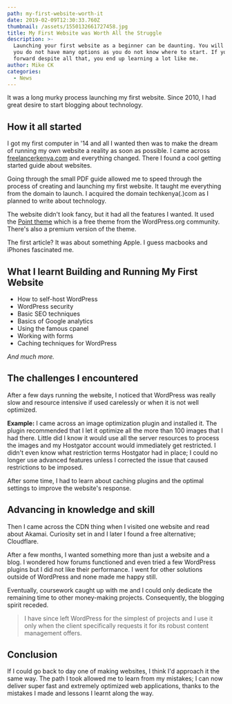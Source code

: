 ```yaml
---
path: my-first-website-worth-it
date: 2019-02-09T12:30:33.760Z
thumbnail: /assets/1550132661727458.jpg
title: My First Website was Worth All the Struggle
description: >-
  Launching your first website as a beginner can be daunting. You will feel like
  you do not have many options as you do not know where to start. If you go
  forward despite all that, you end up learning a lot like me.
author: Mike CK
categories:
  - News
---
```


It was a long murky process launching my first website. Since 2010, I had great desire to start blogging about technology.

## How it all started

I got my first computer in '14 and all I wanted then was to make the dream of running my own website a reality as soon as possible. I came across [freelancerkenya.com](http://www.freelancerkenya.com) and everything changed. There I found a cool getting started guide about websites.

Going through the small PDF guide allowed me to speed through the process of creating and launching my first website. It taught me everything from the domain to launch. I acquired the domain techkenya(.)com as I planned to write about technology.

The website didn't look fancy, but it had all the features I wanted. It used the [Point theme](https://wordpress.org/themes/point/) which is a free theme from the WordPress.org community. There's also a premium version of the theme.

The first article? It was about something Apple. I guess macbooks and iPhones fascinated me.

## What I learnt Building and Running My First Website

- How to self-host WordPress
- WordPress security
- Basic SEO techniques
- Basics of Google analytics
- Using the famous cpanel
- Working with forms
- Caching techniques for WordPress

_And much more._

## The challenges I encountered

After a few days running the website, I noticed that WordPress was really slow and resource intensive if used carelessly or when it is not well optimized.

**Example:**
I came across an image optimization plugin and installed it. The plugin recommended that I let it optimize all the more than 100 images that I had there. Little did I know it would use all the server resources to process the images and my Hostgator account would immediately get restricted. I didn't even know what restriction terms Hostgator had in place; I could no longer use advanced features unless I corrected the issue that caused restrictions to be imposed.

After some time, I had to learn about caching plugins and the optimal settings to improve the website's response.

## Advancing in knowledge and skill

Then I came across the CDN thing when I visited one website and read about Akamai. Curiosity set in and I later I found a free alternative; Cloudflare.

After a few months, I wanted something more than just a website and a blog. I wondered how forums functioned and even tried a few WordPress plugins but I did not like their performance. I went for other solutions outside of WordPress and none made me happy still.

Eventually, coursework caught up with me and I could only dedicate the remaining time to other money-making projects. Consequently, the blogging spirit receded.

> I have since left WordPress for the simplest of projects and I use it only when the client specifically requests it for its robust content management offers.

## Conclusion

If I could go back to day one of making websites, I think I'd approach it the same way. The path I took allowed me to learn from my mistakes; I can now deliver super fast and extremely optimized web applications, thanks to the mistakes I made and lessons I learnt along the way.
